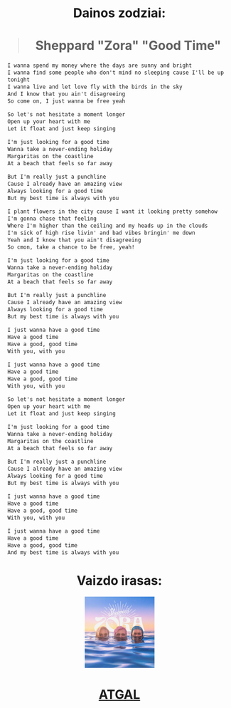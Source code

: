 <center>

# **Dainos zodziai:**
> # **Sheppard "Zora" "Good Time"**</center>
>
>```
> I wanna spend my money where the days are sunny and bright
> I wanna find some people who don't mind no sleeping cause I'll be up tonight
> I wanna live and let love fly with the birds in the sky
> And I know that you ain't disagreeing
> So come on, I just wanna be free yeah
>```
>```
> So let's not hesitate a moment longer
> Open up your heart with me
> Let it float and just keep singing
>```
>```
> I'm just looking for a good time
> Wanna take a never-ending holiday
> Margaritas on the coastline
> At a beach that feels so far away
>```
>```
> But I'm really just a punchline
> Cause I already have an amazing view
> Always looking for a good time
> But my best time is always with you
>```
>```
> I plant flowers in the city cause I want it looking pretty somehow
> I'm gonna chase that feeling
> Where I'm higher than the ceiling and my heads up in the clouds
> I'm sick of high rise livin' and bad vibes bringin' me down
> Yeah and I know that you ain't disagreeing
> So cmon, take a chance to be free, yeah!
>```
>```
> I'm just looking for a good time
> Wanna take a never-ending holiday
> Margaritas on the coastline
> At a beach that feels so far away
>```
>``` 
> But I'm really just a punchline
> Cause I already have an amazing view
> Always looking for a good time
> But my best time is always with you
>```
>```
> I just wanna have a good time
> Have a good time
> Have a good, good time
> With you, with you
>```
>```
> I just wanna have a good time
> Have a good time
> Have a good, good time
> With you, with you
>```
>``` 
> So let's not hesitate a moment longer
> Open up your heart with me
> Let it float and just keep singing
>```
>``` 
> I'm just looking for a good time
> Wanna take a never-ending holiday
> Margaritas on the coastline
> At a beach that feels so far away
>```
>``` 
> But I'm really just a punchline
> Cause I already have an amazing view
> Always looking for a good time
> But my best time is always with you
>```
>```
> I just wanna have a good time
> Have a good time
> Have a good, good time
> With you, with you
>```
>```
> I just wanna have a good time
>Have a good time
> Have a good, good time
> And my best time is always with you
>```
<center>

# **Vaizdo irasas**: 
[![alt text](image-4.png)](https://www.youtube.com/watch?v=WqlnzkiXeDw)
#  [**ATGAL**](../contents.md) </center>